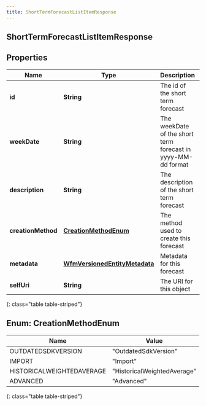 ```yaml
---
title: ShortTermForecastListItemResponse
---
```

## ShortTermForecastListItemResponse


## Properties

| Name | Type | Description | Notes |
| ------------ | ------------- | ------------- | ------------- |
| **id** | **String** | The id of the short term forecast |  |
| **weekDate** | **String** | The weekDate of the short term forecast in yyyy-MM-dd format |  |
| **description** | **String** | The description of the short term forecast |  [optional] |
| **creationMethod** | [**CreationMethodEnum**](#CreationMethodEnum) | The method used to create this forecast |  [optional] |
| **metadata** | [**WfmVersionedEntityMetadata**](WfmVersionedEntityMetadata.html) | Metadata for this forecast |  |
| **selfUri** | **String** | The URI for this object |  [optional] |
{: class="table table-striped"}


<a name="CreationMethodEnum"></a>

## Enum: CreationMethodEnum

| Name | Value |
| ---- | ----- |
| OUTDATEDSDKVERSION | &quot;OutdatedSdkVersion&quot; |
| IMPORT | &quot;Import&quot; |
| HISTORICALWEIGHTEDAVERAGE | &quot;HistoricalWeightedAverage&quot; |
| ADVANCED | &quot;Advanced&quot; |
{: class="table table-striped"}



